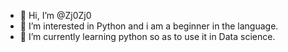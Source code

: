- 👋 Hi, I’m @Zj0Zj0
- 👀 I’m interested in Python and i am a beginner in the language.
- 🌱 I’m currently learning python so as to use it in Data science. 

<!---
Zj0Zj0/Zj0Zj0 is a ✨ special ✨ repository because its `README.md` (this file) appears on your GitHub profile.
You can click the Preview link to take a look at your changes.
--->
